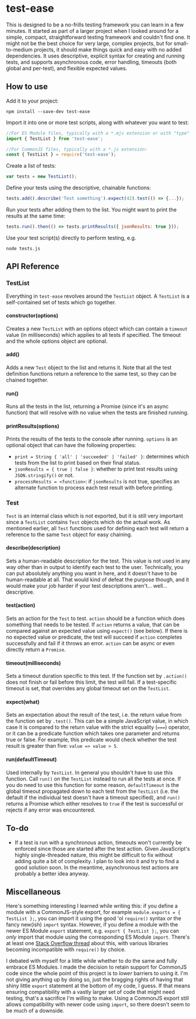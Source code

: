 # test-ease

This is designed to be a no-frills testing framework you can learn in a few minutes. It started as part of a larger project when I looked around for a 
simple, compact, straightforward testing framework and couldn't find one. It might not be the best choice for very large, complex projects, but for 
small-to-medium projects, it should make things quick and easy with no added dependencies. It uses descriptive, explicit syntax for creating and running 
tests, and supports asynchronous code, error handling, timeouts (both global and per-test), and flexible expected values.

## How to use

Add it to your project:

```
npm install --save-dev test-ease
```

Import it into one or more test scripts, along with whatever you want to test:

```javascript
//For ES Module files, typically with a *.mjs extension or with "type" set to "module" in package.json:
import { TestList } from 'test-ease';

//For CommonJS files, typically with a *.js extension:
const { TestList } = require('test-ease');
```

Create a list of tests:

```javascript
var tests = new TestList();
```

Define your tests using the descriptive, chainable functions:

```javascript
tests.add().describe('Test something').expect(42).test(() => {...});
```

Run your tests after adding them to the list. You might want to print the results at the same time:

```javascript
tests.run().then(() => tests.printResults({ jsonResults: true }));
```

Use your test script(s) directly to perform testing, e.g.

```
node tests.js
```

## API Reference

### TestList

Everything in `test-ease` revolves around the `TestList` object. A `TestList` is a self-contained set of tests which go together.

#### constructor(options)

Creates a new `TestList` with an options object which can contain a `timeout` value (in milliseconds) which applies to all tests if specified.
The timeout and the whole options object are optional.

#### add()

Adds a new `Test` object to the list and returns it. Note that all the test definition functions return a reference to the same test, 
so they can be chained together.

#### run()

Runs all the tests in the list, returning a Promise (since it's an async function) that will resolve with no value when the tests 
are finished running.

#### printResults(options)

Prints the results of the tests to the console after running. `options` is an optional object that can have the following properties:
- `print = String { 'all' | 'succeeded' | 'failed' }`: determines which tests from the list to print based on their final status.
- `jsonResults = { true | false }`: whether to print test results using `JSON.stringify()` or not.
- `processResults = <function>`: if `jsonResults` is not true, specifies an alternate function to process each test result with before printing.

### Test

`Test` is an internal class which is not exported, but it is still very important since a `TestList` contains `Test` objects which do 
the actual work. As mentioned earlier, all `Test` functions used for defining each test will return a reference to the same `Test` 
object for easy chaining.

#### describe(description)

Sets a human-readable description for the test. This value is not used in any way other than in output to identify each test to the user. 
Technically, you can put absolutely anything you want in here, and it doesn't have to be human-readable at all. That would kind of defeat 
the purpose though, and it would make your job harder if your test descriptions aren't... well... descriptive.

#### test(action)

Sets an action for the `Test` to test. `action` should be a function which does something that needs to be tested. If `action` returns a 
value, that can be compared against an expected value using `expect()` (see below). If there is no expected value or predicate, the test 
will succeed if `action` completes successfully and fail if it throws an error. `action` can be async or even directly return a `Promise`.

#### timeout(milliseconds)

Sets a timeout duration specific to this test. If the function set by `.action()` does not finish or fail before this limit, the test 
will fail. If a test-specific timeout is set, that overrides any global timeout set on the `TestList`.

#### expect(what)

Sets an expectation about the result of the test, i.e. the return value from the function set by `.test()`. This can be a simple JavaScript 
value, in which case it is compared to the return value with the strict equality (`===`) operator, or it can be a predicate function which 
takes one parameter and returns true or false. For example, this predicate would check whether the test result is greater than five:
`value => value > 5`.

#### run(defaultTimeout)

Used internally by `TestList`. In general you shouldn't have to use this function. Call `run()` on the `TestList` instead to run all the 
tests at once. If you do need to use this function for some reason, `defaultTimeout` is the global timeout propagated down to each test 
from the `TestList` (i.e. the default if the individual test doesn't have a timeout specified), and `run()` returns a Promise which either
resolves to `true` if the test is successful or rejects if any error was encountered.


## To-do

 - If a test is run with a synchronous action, timeouts won't currently be enforced since those are started after the test action. Given 
   JavaScript's highly single-threaded nature, this might be difficult to fix without adding quite a bit of complexity. I plan to look 
   into it and try to find a good solution soon. In the meantime, asynchronous test actions are probably a better idea anyway.


## Miscellaneous

Here's something interesting I learned while writing this: if you define a module with a CommonJS-style export, for example 
`module.exports = { TestList };`, you can import it using the good 'ol `require()` syntax _or_ the fancy new(ish) `import` syntax. 
However, if you define a module with the newer ES Module `export` statement, e.g. `export { TestList };`, you can _only_ import 
that module using the corresponding ES Module `import`. There's at least one [Stack Overflow thread](https://stackoverflow.com/questions/69081410/error-err-require-esm-require-of-es-module-not-supported) about this, with various libraries becoming incompatible with `require()` by choice.

I debated with myself for a little while whether to do the same and fully embrace ES Modules. I made the decision to retain support 
for CommonJS code since the whole point of this project is to _lower_ barriers to using it. I'm not giving anything up by doing so, 
just the bragging rights of having that shiny little `export` statement at the bottom of my code, I guess. If that means ensuring 
compatibility with a vastly larger set of code that might need testing, that's a sacrifice I'm willing to make. Using a CommonJS 
export still allows compatibility with newer code using `import`, so there doesn't seem to be much of a downside.
